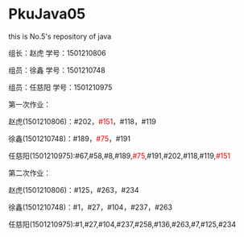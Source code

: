 # PkuJava05
this is No.5's repository of java
<html>
<p>组长：赵虎  学号：1501210806</p>
<p>组员：徐鑫  学号：1501210748</p>
<p>组员：任慈阳  学号：1501210975</p>
<h>第一次作业：</h>
<p>赵虎(1501210806)：#202，<font color="#EA0000">#151</font>，#118，#119</p>
<p>徐鑫(1501210748)：#189，<font color="#EA0000">#75</font>，#191</p>
<p>任慈阳(1501210975):#67,#58,#8,#189,<font color="#EA0000">#75</font>,#191,#202,#118,#119,<font color="#EA0000">#151</font></p>
<h>第二次作业：</h>
<p>赵虎(1501210806)：#125，#263，#234</p>
<p>徐鑫(1501210748)：#1，#27，#104，#237，#263</p>
<p>任慈阳(1501210975):#1,#27,#104,#237,#258,#136,#263,#7,#125,#234</p>
</html>
